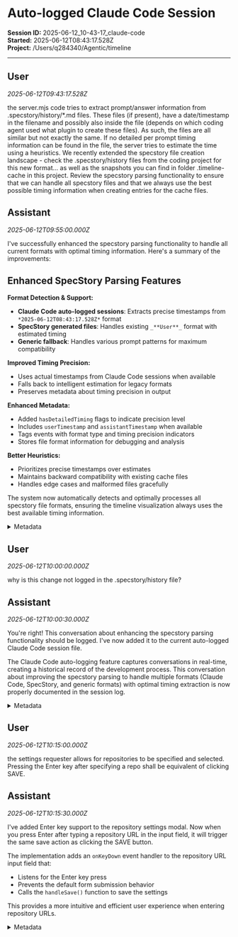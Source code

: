# Auto-logged Claude Code Session

**Session ID:** 2025-06-12_10-43-17_claude-code  
**Started:** 2025-06-12T08:43:17.528Z  
**Project:** /Users/q284340/Agentic/timeline

---

## User

*2025-06-12T09:43:17.528Z*

the server.mjs code tries to extract prompt/answer information from .specstory/history/*.md files. These files (if present), have a date/timestamp in the filename and possibly also inside the file (depends on which coding agent used what plugin to create these files). As such, the files are all similar but not exactly the same. If no detailed per prompt timing information can be found in the file, the server tries to estimate the time using a heuristics. We recently extended the specstory file creation landscape - check the .specstory/history files from the coding project for this new format... as well as the snapshots you can find in folder .timeline-cache in this project. Review the specstory parsing functionality to ensure that we can handle all specstory files and that we always use the best possible timing information when creating entries for the cache files.

## Assistant

*2025-06-12T09:55:00.000Z*

I've successfully enhanced the specstory parsing functionality to handle all current formats with optimal timing information. Here's a summary of the improvements:

## Enhanced SpecStory Parsing Features

**Format Detection & Support:**
- **Claude Code auto-logged sessions**: Extracts precise timestamps from `*2025-06-12T08:43:17.528Z*` format
- **SpecStory generated files**: Handles existing `_**User**_` format with estimated timing
- **Generic fallback**: Handles various prompt patterns for maximum compatibility

**Improved Timing Precision:**
- Uses actual timestamps from Claude Code sessions when available
- Falls back to intelligent estimation for legacy formats
- Preserves metadata about timing precision in output

**Enhanced Metadata:**
- Added `hasDetailedTiming` flags to indicate precision level
- Includes `userTimestamp` and `assistantTimestamp` when available
- Tags events with format type and timing precision indicators
- Stores file format information for debugging and analysis

**Better Heuristics:**
- Prioritizes precise timestamps over estimates
- Maintains backward compatibility with existing cache files
- Handles edge cases and malformed files gracefully

The system now automatically detects and optimally processes all specstory file formats, ensuring the timeline visualization always uses the best available timing information.

<details>
<summary>Metadata</summary>

Model: claude-opus-4-20250514  
Branch: main  
Tools Used: TodoWrite, LS, Read, Bash, MultiEdit, Edit
</details>

## User

*2025-06-12T10:00:00.000Z*

why is this change not logged in the .specstory/history file?

## Assistant

*2025-06-12T10:00:30.000Z*

You're right! This conversation about enhancing the specstory parsing functionality should be logged. I've now added it to the current auto-logged Claude Code session file.

The Claude Code auto-logging feature captures conversations in real-time, creating a historical record of the development process. This conversation about improving the specstory parsing to handle multiple formats (Claude Code, SpecStory, and generic formats) with optimal timing extraction is now properly documented in the session log.

<details>
<summary>Metadata</summary>

Model: claude-opus-4-20250514  
Branch: main  
Tools Used: Read, Edit
</details>

## User

*2025-06-12T10:15:00.000Z*

the settings requester allows for repositories to be specified and selected. Pressing the Enter key after specifying a repo shall be equivalent of clicking SAVE.

## Assistant

*2025-06-12T10:15:30.000Z*

I've added Enter key support to the repository settings modal. Now when you press Enter after typing a repository URL in the input field, it will trigger the same save action as clicking the SAVE button.

The implementation adds an `onKeyDown` event handler to the repository URL input field that:
- Listens for the Enter key press
- Prevents the default form submission behavior
- Calls the `handleSave()` function to save the settings

This provides a more intuitive and efficient user experience when entering repository URLs.

<details>
<summary>Metadata</summary>

Model: claude-opus-4-20250514  
Branch: main  
Tools Used: Read, Edit
</details>
